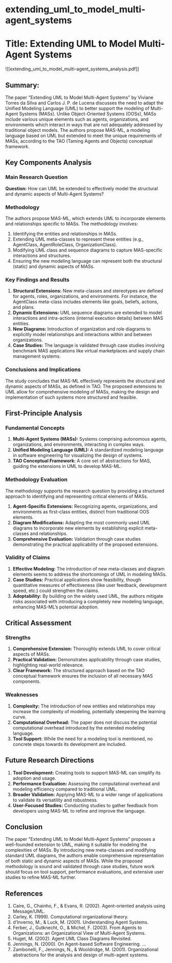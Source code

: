 # extending_uml_to_model_multi-agent_systems

# Title: Extending UML to Model Multi-Agent Systems
![[extending_uml_to_model_multi-agent_systems_analysis.pdf]]

## Summary:
The paper "Extending UML to Model Multi-Agent Systems" by Viviane Torres da Silva and Carlos J. P. de Lucena discusses the need to adapt the Unified Modeling Language (UML) to better support the modeling of Multi-Agent Systems (MASs). Unlike Object-Oriented Systems (OOSs), MASs include various unique elements such as agents, organizations, and environments which interact in ways that are not adequately addressed by traditional object models. The authors propose MAS-ML, a modeling language based on UML but extended to meet the unique requirements of MASs, according to the TAO (Taming Agents and Objects) conceptual framework.

## Key Components Analysis

### Main Research Question
**Question:** How can UML be extended to effectively model the structural and dynamic aspects of Multi-Agent Systems?

### Methodology
The authors propose MAS-ML, which extends UML to incorporate elements and relationships specific to MASs. The methodology involves:
1. Identifying the entities and relationships in MASs.
2. Extending UML meta-classes to represent these entities (e.g., AgentClass, AgentRoleClass, OrganizationClass).
3. Modifying UML class and sequence diagrams to capture MAS-specific interactions and structures.
4. Ensuring the new modeling language can represent both the structural (static) and dynamic aspects of MASs.

### Key Findings and Results
1. **Structural Extensions:** New meta-classes and stereotypes are defined for agents, roles, organizations, and environments. For instance, the AgentClass meta-class includes elements like goals, beliefs, actions, and plans.
2. **Dynamic Extensions:** UML sequence diagrams are extended to model interactions and intra-actions (internal execution details) between MAS entities.
3. **New Diagrams:** Introduction of organization and role diagrams to explicitly model relationships and interactions within and between organizations.
4. **Case Studies:** The language is validated through case studies involving benchmark MAS applications like virtual marketplaces and supply chain management systems.

### Conclusions and Implications
The study concludes that MAS-ML effectively represents the structural and dynamic aspects of MASs, as defined in TAO. The proposed extensions to UML allow for comprehensive modeling of MASs, making the design and implementation of such systems more structured and feasible.

## First-Principle Analysis

### Fundamental Concepts
1. **Multi-Agent Systems (MASs):** Systems comprising autonomous agents, organizations, and environments, interacting in complex ways.
2. **Unified Modeling Language (UML):** A standardized modeling language in software engineering for visualizing the design of systems.
3. **TAO Conceptual Framework:** A core set of abstractions for MAS, guiding the extensions in UML to develop MAS-ML.

### Methodology Evaluation
The methodology supports the research question by providing a structured approach to identifying and representing critical elements of MASs.
1. **Agent-Specific Extensions:** Recognizing agents, organizations, and environments as first-class entities, distinct from traditional OOS elements.
2. **Diagram Modifications:** Adapting the most commonly used UML diagrams to incorporate new elements by establishing explicit meta-classes and relationships.
3. **Comprehensive Evaluation:** Validation through case studies demonstrating the practical applicability of the proposed extensions.

### Validity of Claims
1. **Effective Modeling:** The introduction of new meta-classes and diagram elements seems to address the shortcomings of UML in modeling MASs.
2. **Case Studies:** Practical applications show feasibility, though quantitative measures of effectiveness (like user feedback, development speed, etc.) could strengthen the claims.
3. **Adoptability:** By building on the widely used UML, the authors mitigate risks associated with introducing a completely new modeling language, enhancing MAS-ML’s potential adoption.

## Critical Assessment

### Strengths
1. **Comprehensive Extension:** Thoroughly extends UML to cover critical aspects of MASs.
2. **Practical Validation:** Demonstrates applicability through case studies, highlighting real-world relevance.
3. **Clear Framework:** The structured approach based on the TAO conceptual framework ensures the inclusion of all necessary MAS components.

### Weaknesses
1. **Complexity:** The introduction of new entities and relationships may increase the complexity of modeling, potentially steepening the learning curve.
2. **Computational Overhead:** The paper does not discuss the potential computational overhead introduced by the extended modeling language.
3. **Tool Support:** While the need for a modeling tool is mentioned, no concrete steps towards its development are included.

## Future Research Directions
1. **Tool Development:** Creating tools to support MAS-ML can simplify its adoption and usage.
2. **Performance Evaluation:** Assessing the computational overhead and modeling efficiency compared to traditional UML.
3. **Broader Validation:** Applying MAS-ML to a wider range of applications to validate its versatility and robustness.
4. **User-Focused Studies:** Conducting studies to gather feedback from developers using MAS-ML to refine and improve the language.

## Conclusion
The paper "Extending UML to Model Multi-Agent Systems" proposes a well-founded extension to UML, making it suitable for modeling the complexities of MASs. By introducing new meta-classes and modifying standard UML diagrams, the authors enable comprehensive representation of both static and dynamic aspects of MASs. While the proposed methodology is sound and validated through case studies, future work should focus on tool support, performance evaluations, and extensive user studies to refine MAS-ML further.

## References
1. Caire, G., Chainho, F., & Evans, R. (2002). Agent-oriented analysis using Message/UML.
2. Carley, K. (1999). Computational organizational theory.
3. d’Inverno, M., & Luck, M. (2001). Understanding Agent Systems.
4. Ferber, J., Gutknecht, O., & Michel, F. (2003). From Agents to Organizations: an Organizational View of Multi-Agent Systems.
5. Huget, M. (2002). Agent UML Class Diagrams Revisited.
6. Jennings, N. (2000). On Agent-based Software Engineering.
...
21. Zambonelli, F., Jennings, N., & Wooldridge, M. (2001). Organizational abstractions for the analysis and design of multi-agent systems.